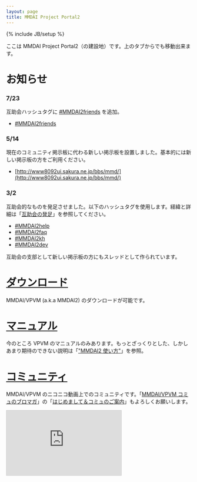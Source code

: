 ```yaml
---
layout: page
title: MMDAI Project Portal2
---
```

{% include JB/setup %}

ここは MMDAI Project Portal2（の建設地）です。上のタブからでも移動出来ます。

# お知らせ

### 7/23

互助会ハッシュタグに [#MMDAI2friends](http://ch.nicovideo.jp/MMDAI/blomaga/ar258636) を追加。

 * [#MMDAI2friends](https://twitter.com/search?q=%23MMDAI2friends)

### 5/14

現在のコミュニティ掲示板に代わる新しい掲示板を設置しました。基本的には新しい掲示板の方をご利用ください。

 * [http://www8092ui.sakura.ne.jp/bbs/mmd/](http://www8092ui.sakura.ne.jp/bbs/mmd/)

### 3/2

互助会的なものを発足させました。以下のハッシュタグを使用します。経緯と詳細は「[互助会の発足](http://ch.nicovideo.jp/MMDAI/blomaga/ar140129)」を参照してください。

 * [#MMDAI2help](https://twitter.com/search?q=%23MMDAI2help)
 * [#MMDAI2faq](https://twitter.com/search?q=%23MMDAI2qa)
 * [#MMDAI2kh](https://twitter.com/search?q=%23MMDAI2kh)
 * [#MMDAI2dev](https://twitter.com/search?q=%23MMDAI2dev)

互助会の支部として新しい掲示板の方にもスレッドとして作られています。

# [ダウンロード](download.html)

MMDAI/VPVM (a.k.a MMDAI2) のダウンロードが可能です。

# [マニュアル](manual/VPVM/)

今のところ VPVM のマニュアルのみあります。もっとざっくりとした、しかしあまり期待のできない説明は「["MMDAI2 使い方"](http://ch.nicovideo.jp/MMDAI/blomaga/ar37961)」を参照。

# [コミュニティ](http://com.nicovideo.jp/community/co1393234)

MMDAI/VPVM のニコニコ動画上でのコミュニティです。「[MMDAI/VPVM コミュのブロマガ](http://ch.nicovideo.jp/MMDAI/)」の「[はじめまして＆コミュのご案内](http://ch.nicovideo.jp/MMDAI/blomaga/ar31371)」もよろしくお願いします。

<iframe width="312" height="176" src="http://ext.nicovideo.jp/thumb_community/co1393234" scrolling="no" style="border:solid 1px #CCC;" frameborder="0"><a href="http://com.nicovideo.jp/community/co1393234">【ニコニコ動画】MMDAI/MMDAI2 のコミュ(仮)</a></iframe>
